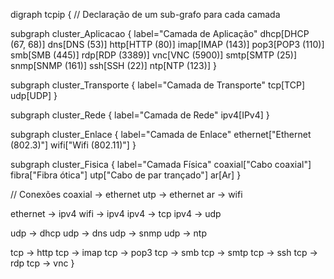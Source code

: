 digraph tcpip {
  // Declaração de um sub-grafo para cada camada
  
  subgraph cluster_Aplicacao {
    label="Camada de Aplicação"
    dhcp[DHCP (67, 68)]
    dns[DNS (53)]
    http[HTTP (80)]
    imap[IMAP (143)]
    pop3[POP3 (110)]
    smb[SMB (445)]
    rdp[RDP (3389)]
    vnc[VNC (5900)]
    smtp[SMTP (25)]
    snmp[SNMP (161)]
    ssh[SSH (22)]
    ntp[NTP (123)]
  }

  subgraph cluster_Transporte {
    label="Camada de Transporte"
    tcp[TCP]
    udp[UDP]
  }

  subgraph cluster_Rede {
    label="Camada de Rede"
    ipv4[IPv4]
  }
  
  subgraph cluster_Enlace {
    label="Camada de Enlace"
    ethernet["Ethernet (802.3)"]
    wifi["Wifi (802.11)"]
  }
  
  subgraph cluster_Fisica {
    label="Camada Física"
    coaxial["Cabo coaxial"]
    fibra["Fibra ótica"]
    utp["Cabo de par trançado"]
    ar[Ar]
  }
  
  // Conexões
  coaxial -> ethernet
  utp -> ethernet
  ar -> wifi
  
  ethernet -> ipv4
  wifi -> ipv4
  ipv4 -> tcp
  ipv4 -> udp
  
  udp -> dhcp
  udp -> dns
  udp -> snmp
  udp -> ntp
  
  tcp -> http
  tcp -> imap
  tcp -> pop3
  tcp -> smb
  tcp -> smtp
  tcp -> ssh
  tcp -> rdp
  tcp -> vnc
}
